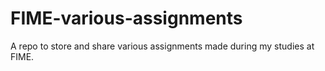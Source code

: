 # FIME-various-assignments
A repo to store and share various assignments made during my studies at FIME.
